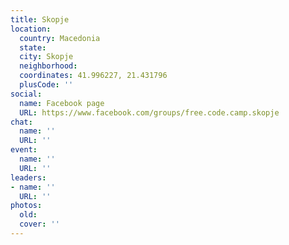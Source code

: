 ```yaml
---
title: Skopje
location:
  country: Macedonia
  state: 
  city: Skopje
  neighborhood: 
  coordinates: 41.996227, 21.431796
  plusCode: ''
social:
  name: Facebook page
  URL: https://www.facebook.com/groups/free.code.camp.skopje
chat:
  name: ''
  URL: ''
event:
  name: ''
  URL: ''
leaders:
- name: ''
  URL: ''
photos:
  old: 
  cover: ''
---
```


